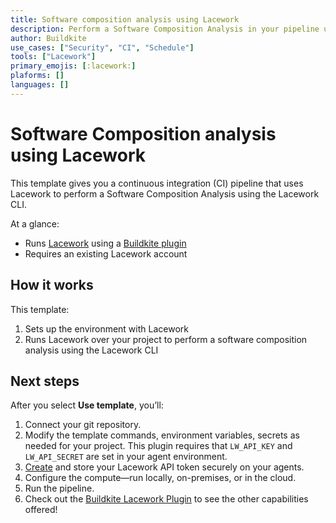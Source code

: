 ```yaml
---
title: Software composition analysis using Lacework
description: Perform a Software Composition Analysis in your pipeline using Lacework.
author: Buildkite
use_cases: ["Security", "CI", "Schedule"]
tools: ["Lacework"]
primary_emojis: [:lacework:]
plaforms: []
languages: []
---
```


# Software Composition analysis using Lacework

This template gives you a continuous integration (CI) pipeline that uses Lacework to perform a Software Composition Analysis using the Lacework CLI.

At a glance:

- Runs [Lacework](https://www.lacework.com/) using a [Buildkite plugin](https://github.com/buildkite-plugins/lacework-buildkite-plugin)
- Requires an existing Lacework account

## How it works

This template:

1. Sets up the environment with Lacework
2. Runs Lacework over your project to perform a software composition analysis using the Lacework CLI

## Next steps

After you select **Use template**, you’ll:

1. Connect your git repository.
2. Modify the template commands, environment variables, secrets as needed for your project. This plugin requires that `LW_API_KEY` and `LW_API_SECRET` are set in your agent environment.
3. [Create](https://docs.lacework.net/console/api-access-keys) and store your Lacework API token securely on your agents.
4. Configure the compute—run locally, on-premises, or in the cloud.
5. Run the pipeline.
6. Check out the [Buildkite Lacework Plugin](https://github.com/buildkite-plugins/lacework-buildkite-plugin) to see the other capabilities offered!
